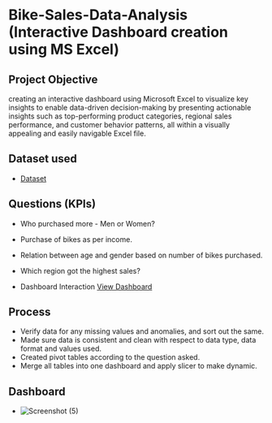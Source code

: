 # Bike-Sales-Data-Analysis (Interactive Dashboard creation using MS Excel) 
## Project Objective
creating an interactive dashboard using Microsoft Excel to visualize key insights to enable data-driven decision-making by presenting actionable insights such as top-performing product categories, regional sales performance, and customer behavior patterns, all within a visually appealing and easily navigable Excel file.


## Dataset used
- <a href="https://github.com/Snehal-KolsePatil/Data-Analysis-Dashboard/blob/main/Project1.xlsx">Dataset</a>

## Questions (KPIs)
- Who purchased more - Men or Women?
- Purchase of bikes as per income.
- Relation between age and gender based on number of bikes purchased.
- Which region got the highest sales?

- Dashboard Interaction <a href="https://github.com/Snehal-KolsePatil/Data-Analysis-Dashboard/blob/main/Screenshot%20(5).png">View Dashboard</a>


## Process
- Verify data for any missing values and anomalies, and sort out the same.
- Made sure data is consistent and clean with respect to data type, data format and values used.
- Created pivot tables according to the question asked.
- Merge all tables into one dashboard and apply slicer to make dynamic.

## Dashboard
- ![Screenshot (5)](https://github.com/user-attachments/assets/f1a6602b-1575-4498-a770-8f849168c50c)


